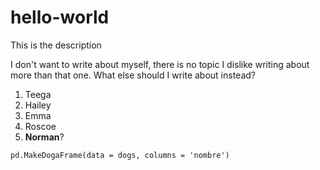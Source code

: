 # hello-world
This is the description


I don't want to write about myself, there is no topic I dislike writing about more than that one. What else should I write about instead? 

1. Teega
2. Hailey
3. Emma
4. Roscoe
5. **Norman**?


`pd.MakeDogaFrame(data = dogs, columns = 'nombre')`

